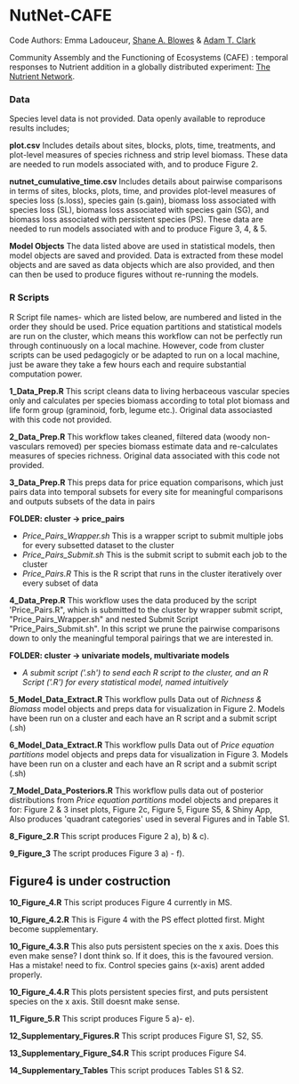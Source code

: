 # NutNet-CAFE

Code Authors: Emma Ladouceur, [Shane A. Blowes](https://github.com/sablowes) & [Adam T. Clark](https://github.com/adamtclark)
 
Community Assembly and the Functioning of Ecosystems (CAFE) : temporal responses to Nutrient addition in a globally distributed experiment: [The Nutrient Network](https://nutnet.org/home).

### Data
Species level data is not provided. Data openly available to reproduce results includes;

**plot.csv** Includes details about sites, blocks, plots, time, treatments, and plot-level measures of species richness and strip level biomass. These data are needed to run models associated with, and to produce Figure 2.

**nutnet_cumulative_time.csv** Includes details about pairwise comparisons in terms of sites, blocks, plots, time, and provides plot-level measures of species loss (s.loss), species gain (s.gain), biomass loss associated with species loss (SL), biomass loss associated with  species gain (SG), and biomass loss associated with persistent species (PS). These data are needed to run models associated with and to produce Figure 3, 4, & 5.

**Model Objects**  The data listed above are used in statistical models, then model objects are saved and provided. Data is extracted from these model objects  and are saved as data objects which are also provided, and then can then be used to produce figures without re-running the models. 


### **R Scripts** 
R Script file names- which are listed below, are numbered and listed in the order they should be used. Price equation partitions and statistical models are run on the cluster, which means this workflow can not be perfectly run through continuously on a local machine. However, code from cluster scripts can be used pedagogicly or be adapted to run on a local machine, just be aware they take a few hours each and require substantial computation power.

**1_Data_Prep.R** This script cleans data to living herbaceous vascular species only and calculates per species biomass according to total plot biomass and life form group (graminoid, forb, legume etc.). Original data associasted with this code not provided.

**2_Data_Prep.R** This workflow takes cleaned, filtered data (woody non-vasculars removed) per species biomass estimate data and re-calculates measures of species richness. Original data associated with this code not provided.

**3_Data_Prep.R** This preps data for price equation comparisons, which just pairs data into temporal subsets for every site for meaningful comparisons and outputs subsets of the data in pairs

**FOLDER: cluster -> price_pairs**
- *Price_Pairs_Wrapper.sh* This is a wrapper script to submit multiple jobs for every subsetted dataset to the cluster
- *Price_Pairs_Submit.sh* This is the submit script to submit each job to the cluster
- *Price_Pairs.R* This is the R script that runs in the cluster iteratively over every subset of data

**4_Data_Prep.R** This workflow uses the data produced by the script 'Price_Pairs.R", which is submitted to the cluster by wrapper submit script, "Price_Pairs_Wrapper.sh" and nested Submit Script "Price_Pairs_Submit.sh". In this script we prune the pairwise comparisons down to only the meaningful temporal pairings that we are interested in.

**FOLDER: cluster -> univariate models, multivariate models**
- *A submit script ('.sh') to send each R script to the cluster, and an R Script ('.R') for every statistical model, named intuitively*

**5_Model_Data_Extract.R** This workflow pulls Data out of *Richness & Biomass* model objects and preps data for visualization in Figure 2. Models have been run on a cluster and each have an R script and a submit script (.sh)

**6_Model_Data_Extract.R** This workflow pulls Data out of *Price equation partitions* model objects and preps data for visualization in Figure 3. Models have been run on a cluster and each have an R script and a submit script (.sh)

**7_Model_Data_Posteriors.R** This workflow pulls data out of posterior distributions from *Price equation partitions* model objects and prepares it for: Figure 2 & 3 inset plots, Figure 2c, Figure 5, Figure S5, & Shiny App, Also produces 'quadrant categories' used in several Figures and in Table S1.

**8_Figure_2.R** This script produces Figure 2 a), b) & c).

**9_Figure_3**  The script produces Figure 3 a) - f).

## **Figure4 is under costruction**
**10_Figure_4.R** This script produces Figure 4 currently in MS.

**10_Figure_4.2.R** This is Figure 4 with the PS effect plotted first. Might become supplementary.

**10_Figure_4.3.R** This also puts persistent species on the x axis. Does this even make sense? I dont think so. If it does, this is the favoured version. Has a mistake! need to fix. Control species gains (x-axis) arent added properly.

**10_Figure_4.4.R** This plots persistent species first, and puts persistent species on the x axis. Still doesnt make sense.

**11_Figure_5.R** This script produces Figure 5 a)- e).

**12_Supplementary_Figures.R** This script produces Figure S1, S2, S5.

**13_Supplementary_Figure_S4.R** This script produces Figure S4.

**14_Supplementary_Tables** This script produces Tables S1 & S2.


